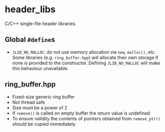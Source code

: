 # header_libs

C/C++ single-file header libraries.

## Global `#define`s

  - `JLIB_NO_MALLOC`: do not use memory allocation via `new`, `malloc()`, etc. Some libraries (e.g. `ring_buffer.hpp`) will allocate their own storage if none is provided to the constructor. Defining `JLIB_NO_MALLOC` will make this behaviour unavailable.

## ring_buffer.hpp

  - Fixed-size generic ring buffer
  - Not thread safe
  - Size must be a power of 2
  - If `remove()` is called on empty buffer the return value is undefined
  - To ensure validity the contents of pointers obtained from `remove_ptr()` should be copied immediately
